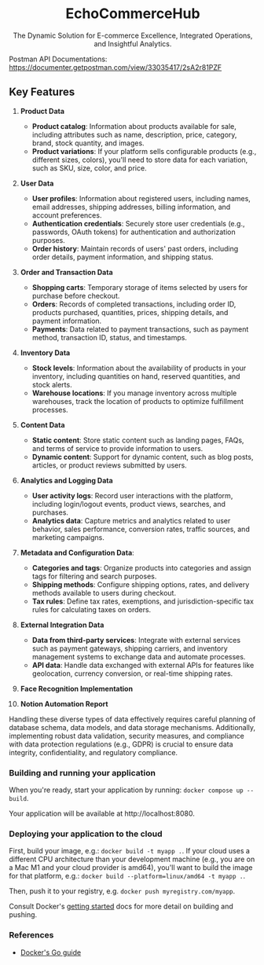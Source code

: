 <div align=center>
    <h1>EchoCommerceHub</h1>
    <p>The Dynamic Solution for E-commerce Excellence, Integrated Operations, and Insightful Analytics.</p>
</div>


Postman API Documentations: https://documenter.getpostman.com/view/33035417/2sA2r81PZF

## Key Features

1. **Product Data**
    - **Product catalog**: Information about products available for sale, including attributes such as name, description, price, category, brand, stock quantity, and images.
    - **Product variations**: If your platform sells configurable products (e.g., different sizes, colors), you'll need to store data for each variation, such as SKU, size, color, and price.

2. **User Data**
    - **User profiles**: Information about registered users, including names, email addresses, shipping addresses, billing information, and account preferences.
    - **Authentication credentials**: Securely store user credentials (e.g., passwords, OAuth tokens) for authentication and authorization purposes.
    - **Order history**: Maintain records of users' past orders, including order details, payment information, and shipping status.

3. **Order and Transaction Data**
    - **Shopping carts**: Temporary storage of items selected by users for purchase before checkout.
    - **Orders**: Records of completed transactions, including order ID, products purchased, quantities, prices, shipping details, and payment information.
    - **Payments**: Data related to payment transactions, such as payment method, transaction ID, status, and timestamps.

4. **Inventory Data**
    - **Stock levels**: Information about the availability of products in your inventory, including quantities on hand, reserved quantities, and stock alerts.
    - **Warehouse locations**: If you manage inventory across multiple warehouses, track the location of products to optimize fulfillment processes.

5. **Content Data**
    - **Static content**: Store static content such as landing pages, FAQs, and terms of service to provide information to users.
    - **Dynamic content**: Support for dynamic content, such as blog posts, articles, or product reviews submitted by users.

6. **Analytics and Logging Data**
    - **User activity logs**: Record user interactions with the platform, including login/logout events, product views, searches, and purchases.
    - **Analytics data**: Capture metrics and analytics related to user behavior, sales performance, conversion rates, traffic sources, and marketing campaigns.

7. **Metadata and Configuration Data**:
    - **Categories and tags**: Organize products into categories and assign tags for filtering and search purposes.
    - **Shipping methods**: Configure shipping options, rates, and delivery methods available to users during checkout.
    - **Tax rules**: Define tax rates, exemptions, and jurisdiction-specific tax rules for calculating taxes on orders.

8. **External Integration Data**
    - **Data from third-party services**: Integrate with external services such as payment gateways, shipping carriers, and inventory management systems to exchange data and automate processes.
    - **API data**: Handle data exchanged with external APIs for features like geolocation, currency conversion, or real-time shipping rates.

9. **Face Recognition Implementation**

10. **Notion Automation Report**
    
Handling these diverse types of data effectively requires careful planning of database schema, data models, and data storage mechanisms. Additionally, implementing robust data validation, security measures, and compliance with data protection regulations (e.g., GDPR) is crucial to ensure data integrity, confidentiality, and regulatory compliance.


### Building and running your application

When you're ready, start your application by running:
`docker compose up --build`.

Your application will be available at http://localhost:8080.

### Deploying your application to the cloud

First, build your image, e.g.: `docker build -t myapp .`.
If your cloud uses a different CPU architecture than your development
machine (e.g., you are on a Mac M1 and your cloud provider is amd64),
you'll want to build the image for that platform, e.g.:
`docker build --platform=linux/amd64 -t myapp .`.

Then, push it to your registry, e.g. `docker push myregistry.com/myapp`.

Consult Docker's [getting started](https://docs.docker.com/go/get-started-sharing/)
docs for more detail on building and pushing.

### References
* [Docker's Go guide](https://docs.docker.com/language/golang/)